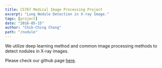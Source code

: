```yaml
---
title: CS767 Medical Image Processing Project
excerpt: "Lung Nodule Detection in X-ray Image."
tags: [project]
date: "2016-05-15"
author: "Chih-Ching Chang"
path: "/nodule"
---
```


We utilize deep learning method and common image processing methods to detect nodules in X-ray images.

Please check our github page [here](https://github.com/eyeccc/767FinalProject).